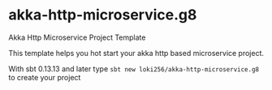 # akka-http-microservice.g8

Akka Http Microservice Project Template

This template helps you hot start your akka http based microservice project.

With sbt 0.13.13 and later type `sbt new loki256/akka-http-microservice.g8` to create your project

